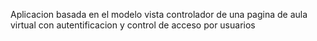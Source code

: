 Aplicacion basada en el modelo vista controlador de una pagina de aula virtual con autentificacion y control de acceso por usuarios 
